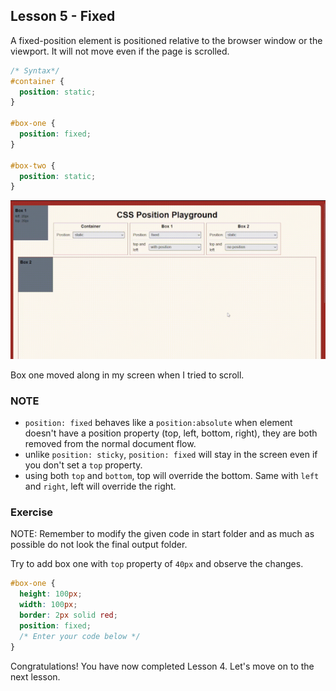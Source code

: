 ## Lesson 5 - Fixed

A fixed-position element is positioned relative to the browser window or the viewport. It will not move even if the page is scrolled.

```css
/* Syntax*/
#container {
  position: static;
}

#box-one {
  position: fixed;
}

#box-two {
  position: static;
}
```

![Sticky Sample Output](../images/fixed.gif)

Box one moved along in my screen when I tried to scroll.

### NOTE

- `position: fixed` behaves like a `position:absolute` when element doesn't have a position property (top, left, bottom, right), they are both removed from the normal document flow.
- unlike `position: sticky`, `position: fixed` will stay in the screen even if you don't set a `top` property.
- using both `top` and `bottom`, top will override the bottom. Same with `left` and `right`, left will override the right.

### Exercise

NOTE: Remember to modify the given code in start folder and as much as possible do not look the final output folder.

Try to add box one with `top` property of `40px` and observe the changes.

```css
#box-one {
  height: 100px;
  width: 100px;
  border: 2px solid red;
  position: fixed;
  /* Enter your code below */
}
```

Congratulations! You have now completed Lesson 4. Let's move on to the next lesson.
